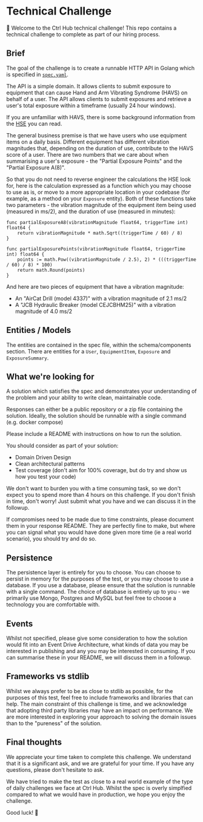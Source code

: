 # Technical Challenge

:wave: Welcome to the Ctrl Hub technical challenge! This repo contains a technical challenge to complete as part of our hiring process.

## Brief

The goal of the challenge is to create a runnable HTTP API in Golang which is specified in [`spec.yaml`](./spec.yaml).

The API is a simple domain. It allows clients to submit exposure to equipment that can cause Hand and Arm Vibrating Syndrome (HAVS) on behalf of a user. The API allows clients to submit exposures and retrieve a user's total exposure within a timeframe (usually 24 hour windows).

If you are unfamiliar with HAVS, there is some background information from the [HSE](https://www.hse.gov.uk/vibration/hav/index.htm) you can read.

The general business premise is that we have users who use equipment items on a daily basis. Different equipment has different  vibration magnitudes that, depending on the duration of use, contribute to the HAVS score of a user. There are two numbers that we care about when summarising a user's exposure - the "Partial Exposure Points" and the "Partial Exposure A(8)".

So that you do not need to reverse engineer the calculations the HSE look for, here is the calculation expressed as a function which you may choose to use as is, or move to a more appropriate location in your codebase (for example, as a method on your `Exposure` entity). Both of these functions take two parameters - the vibration magnitude of the equipment item being used (measured in ms/2), and the duration of use (measured in minutes):

```golang
func partialExposureA8(vibrationMagnitude float64, triggerTime int) float64 {
	return vibrationMagnitude * math.Sqrt((triggerTime / 60) / 8)
}

func partialExposurePoints(vibrationMagnitude float64, triggerTime int) float64 {
	points := math.Pow((vibrationMagnitude / 2.5), 2) * (((triggerTime / 60) / 8) * 100)
	return math.Round(points)
}
```

And here are two pieces of equipment that have a vibration magnitude:

- An "AirCat Drill (model 4337)" with a vibration magnitude of 2.1 ms/2
- A "JCB Hydraulic Breaker (model CEJCBHM25)" with a vibration magnitude of 4.0 ms/2

## Entities / Models

The entities are contained in the spec file, within the schema/components section. There are entities for a `User`, `EquipmentItem`, `Exposure` and `ExposureSummary`.

## What we're looking for

A solution which satisfies the spec and demonstrates your understanding of the problem and your ability to write clean, maintainable code.

Responses can either be a public repository or a zip file containing the solution. Ideally, the solution should be runnable with a single command (e.g. docker compose)

Please include a README with instructions on how to run the solution.

You should consider as part of your solution:

 - Domain Driven Design
 - Clean architectural patterns
 - Test coverage (don't aim for 100% coverage, but do try and show us how you test your code)

We don't want to burden you with a time consuming task, so we don't expect you to spend more than 4 hours on this challenge. If you don't finish in time, don't worry! Just submit what you have and we can discuss it in the followup.

If compromises need to be made due to time constraints, please document them in your response README. They are perfectly fine to make, but where you can signal what you would have done given more time (ie a real world scenario), you should try and do so.

## Persistence

The persistence layer is entirely for you to choose. You can choose to persist in memory for the purposes of the test, or you may choose to use a database. If you use a database, please ensure that the solution is runnable with a single command. The choice of database is entirely up to you - we primarily use Mongo, Postgres and MySQL but feel free to choose a technology you are comfortable with.

## Events

Whilst not specified, please give some consideration to how the solution would fit into an Event Drive Architecture, what kinds of data you may be interested in publishing and any you may be interested in consuming. If you can summarise these in your README, we will discuss them in a followup.

## Frameworks vs stdlib

Whilst we always prefer to be as close to stdlib as possible, for the purposes of this test, feel free to include frameworks and libraries that can help. The main constraint of this challenge is time, and we acknowledge that adopting third party libraries may have an impact on performance. We are more interested in exploring your approach to solving the domain issues than to the "pureness" of the solution.

## Final thoughts

We appreciate your time taken to complete this challenge. We understand that it is a significant ask, and we are grateful for your time. If you have any questions, please don't hesitate to ask.

We have tried to make the test as close to a real world example of the type of daily challenges we face at Ctrl Hub. Whilst the spec is overly simplfied compared to what we would have in production, we hope you enjoy the challenge.

Good luck! :rocket:
